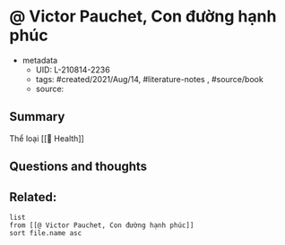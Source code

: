 # @ Victor Pauchet, Con đường hạnh phúc


- metadata
	- UID: L-210814-2236
	- tags: #created/2021/Aug/14, #literature-notes , #source/book 
	- source: 

## Summary
Thể loại [[🏡 Health]]


## Questions and thoughts


## Related:
```dataview
list
from [[@ Victor Pauchet, Con đường hạnh phúc]]
sort file.name asc
```
